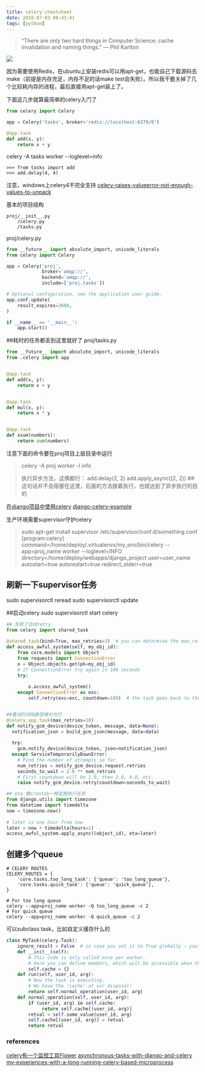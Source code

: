 ```yaml
---
title: celery-cheetsheet
date: 2018-07-03 08:43:41
tags: [python]
---
```


>“There are only two hard things in Computer Science: cache invalidation and naming things.”
— Phil Karlton

![](https://api1.reindeer36.shop/static/imgs/Celery_picture.jpg)

<!--more-->

因为需要使用Redis，在ubuntu上安装redis可以用apt-get，也能自己下载源码去make（前提是内存充足，内存不足的话make test会失败）。所以我干脆关掉了几个比较耗内存的进程，最后直接用apt-get装上了。

下面这几步就算最简单的celery入门了
```python
from celery import Celery

app = Celery('tasks', broker='redis://localhost:6379/0')

@app.task
def add(x, y):
    return x + y
```

celery -A tasks worker --loglevel=info
```
>>> from tasks import add
>>> add.delay(4, 4)
```
注意，windows上celery4不完全支持
[celery-raises-valueerror-not-enough-values-to-unpack](https://stackoverflow.com/questions/45744992/celery-raises-valueerror-not-enough-values-to-unpack)


基本的项目结构
```
proj/__init__.py
    /celery.py
    /tasks.py
```

proj/celery.py 
```python
from __future__ import absolute_import, unicode_literals
from celery import Celery

app = Celery('proj',
             broker='amqp://',
             backend='amqp://',
             include=['proj.tasks'])

# Optional configuration, see the application user guide.
app.conf.update(
    result_expires=3600,
)

if __name__ == '__main__':
    app.start()
```

##耗时的任务都丢到这里就好了
proj/tasks.py
```python
from __future__ import absolute_import, unicode_literals
from .celery import app


@app.task
def add(x, y):
    return x + y


@app.task
def mul(x, y):
    return x * y


@app.task
def xsum(numbers):
    return sum(numbers)
```
注意下面的命令要在proj项目上层目录中运行
> celery -A proj worker -l info

> 执行异步方法，这俩都行：
add.delay(2, 2)
add.apply_async((2, 2)) ##这句话并不会阻塞在这里，后面的方法接着执行，也就达到了异步执行的目的



[在django项目中使用celery](http://docs.celeryproject.org/en/latest/django/first-steps-with-django.html)
[django-celery-example](https://simpleisbetterthancomplex.com/tutorial/2017/08/20/how-to-use-celery-with-django.html)

生产环境需要supervisor守护celery
> sudo apt-get install supervisor
/etc/supervisor/conf.d/something.conf
[program:celery]
command=/home/deploy/.virtualenvs/my_env/bin/celery --app=proj_name worker --loglevel=INFO
directory=/home/deploy/webapps/django_project
user=user_name
autostart=true
autorestart=true
redirect_stderr=true

## 刷新一下supervisor任务
sudo supervisorctl reread
sudo supervisorctl update

##启动celery
sudo supervisorctl start celery


```python
## 失败了自动retry
from celery import shared_task
 
@shared_task(bind=True, max_retries=3)  # you can determine the max_retries here
def access_awful_system(self, my_obj_id):
    from core.models import Object
    from requests import ConnectionError
    o = Object.objects.get(pk=my_obj_id)
    # If ConnectionError try again in 180 seconds
    try:
 
        o.access_awful_system()
    except ConnectionError as exc:
        self.retry(exc=exc, countdown=180)  # the task goes back to the queue


##重试时间指数型增长也行 
@celery_app.task(max_retries=10)
def notify_gcm_device(device_token, message, data=None):
  notification_json = build_gcm_json(message, data=data)
 
  try:
    gcm.notify_device(device_token, json=notification_json)
  except ServiceTemporarilyDownError:
    # Find the number of attempts so far
    num_retries = notify_gcm_device.request.retries
    seconds_to_wait = 2.0 ** num_retries
    # First countdown will be 1.0, then 2.0, 4.0, etc.
    raise notify_gcm_device.retry(countdown=seconds_to_wait)

## eta 像crontab一样定期执行任务
from django.utils import timezone
from datetime import timedelta
now = timezone.now() 
 
# later is one hour from now
later = now + timedelta(hours=1)
access_awful_system.apply_async((object_id), eta=later)

```

## 创建多个queue
```
# CELERY ROUTES
CELERY_ROUTES = {
    'core.tasks.too_long_task': {'queue': 'too_long_queue'},
    'core.tasks.quick_task': {'queue': 'quick_queue'},
}

# For too long queue
celery --app=proj_name worker -Q too_long_queue -c 2
# For quick queue
celery --app=proj_name worker -Q quick_queue -c 2
```

可以subclass task，比如自定义缓存什么的
```python
class MyTask(celery.Task):
    ignore_result = False  # in case you set it to True globally — you should!
    def __init__(self):
        # This code is only called once per worker.
        # Here you can define members, which will be accessible when the task runs, later on.
        self.cache = {}
    def run(self, user_id, arg):
        # Now the task is executing.
        # We have the ‘cache’ at our disposal!
        return self.normal_operation(user_id, arg)
    def normal_operation(self, user_id, arg):
        if (user_id, arg) in self.cache:
             return self.cache[(user_id, arg)]
        retval = self.some_value(user_id, arg)
        self.cache[(user_id, arg)] = retval
        return retval

```


### references
[celery有一个监控工具Flower](http://flower.readthedocs.io/en/latest/)
[asynchronous-tasks-with-django-and-celery](https://realpython.com/asynchronous-tasks-with-django-and-celery/)
[my-experiences-with-a-long-running-celery-based-microprocess](https://theblog.workey.co/my-experiences-with-a-long-running-celery-based-microprocess-b2cc30da94f5)


